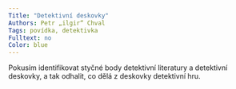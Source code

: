 ```yaml
---
Title: "Detektivní deskovky"
Authors: Petr „ilgir“ Chval
Tags: povídka, detektivka
Fulltext: no
Color: blue
---
```

Pokusím identifikovat styčné body detektivní
literatury a detektivní deskovky, a tak
odhalit, co dělá z deskovky detektivní hru.